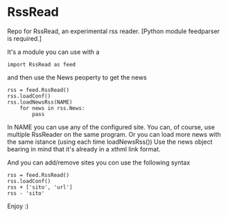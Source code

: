 RssRead
=======

Repo for RssRead, an experimental rss reader. 
[Python module feedparser is required.]

It's a module you can use with a 

    import RssRead as feed

and then use the News peoperty to get the news

    rss = feed.RssRead() 
    rss.loadConf()
    rss.loadNewsRss(NAME)
        for news in rss.News:
            pass
 
In NAME you can use any of the configured site.
You can, of course, use multiple RssReader on the same program.
Or you can load more news with the same istance (using each time loadNewsRss())
Use the news object bearing in mind that it's already in a xthml link format.

And you can add/remove sites you con use the following syntax

    rss = feed.RssRead()
    rss.loadConf()
    rss + ['sito', 'url']
    rss - 'sito'


Enjoy :)
